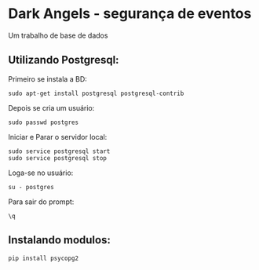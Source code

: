 # Dark Angels - segurança de eventos
Um trabalho de base de dados

Utilizando Postgresql:
------
Primeiro se instala a BD:
```
sudo apt-get install postgresql postgresql-contrib
```
Depois se cria um usuário:
```
sudo passwd postgres
```
Iniciar e Parar o servidor local:
```
sudo service postgresql start
sudo service postgresql stop
```
Loga-se no usuário:
```
su - postgres
```
Para sair do prompt:
```
\q
```
Instalando modulos:
--------
```
pip install psycopg2
```
